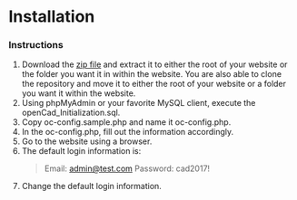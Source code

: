 # Installation
### Instructions
1. Download the [zip file](https://github.com/StormlightTech/openCAD-php/archive/master.zip) and extract it to either the root of your website or the folder you want it in within the website. You are also able to clone the repository and move it to either the root of your website or a folder you want it within the website.
2. Using phpMyAdmin or your favorite MySQL client, execute the openCad_Initialization.sql.
3. Copy oc-config.sample.php and name it oc-config.php.
4. In the oc-config.php, fill out the information accordingly.
5. Go to the website using a browser.
6. The default login information is:
	> Email: admin@test.com
	> Password: cad2017!
7. Change the default login information.
